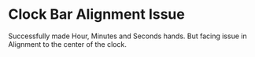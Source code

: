 # Clock Bar Alignment Issue
Successfully made Hour, Minutes and Seconds hands. But facing issue in Alignment to the center of the clock.
